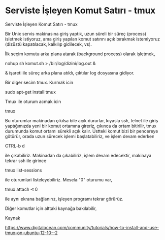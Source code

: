 # Serviste İşleyen Komut Satırı - tmux


Serviste İşleyen Komut Satırı - tmux




Bir Unix servis makinasına giriş yaptık, uzun süreli bir süreç (process) isletmek istiyoruz, ama giriş yapılan komut satırını açık bırakmak istemiyoruz (dizüstü kapatılacak, kalkılıp gidilecek, vs).



İlk seçim komutu arka plana atarak (background process) olarak işletmek, 



nohup sh komut.sh > /bir/log/dizini/log.out & 



& işareti ile süreç arka plana atıldı, çıktılar log dosyasına gidiyor. 



Bir diger secim tmux. Kurmak icin 



sudo apt-get install tmux



Tmux ile oturum acmak icin 



tmux



Bu oturumlar makinadan çıkılsa bile açık dururlar, kıyasla ssh, telnet ile giriş yaptığımızda yeni bir komut ortamına gireriz, çıkınca da ortam bitirilir, tmux durumunda komut ortamı sürekli açık kalır. Üstteki komut bizi bir pencereye götürür, orada uzun sürecek işlemi başlatabiliriz, ve işlem devam ederken 



CTRL-b d 



ile çıkabiliriz. Makinadan da çıkabiliriz, işlem devam edecektir, makinaya tekrar ssh ile girince 



tmux list-sessions



ile oturumlari listeleyebiliriz. Mesela "0" oturumu var, 



tmux attach -t 0



ile aynı ekrana bağlanırız, işleyen programı tekrar görürüz.



Diğer komutlar için alttaki kaynağa bakılabilir,



Kaynak



https://www.digitalocean.com/community/tutorials/how-to-install-and-use-tmux-on-ubuntu-12-10--2








